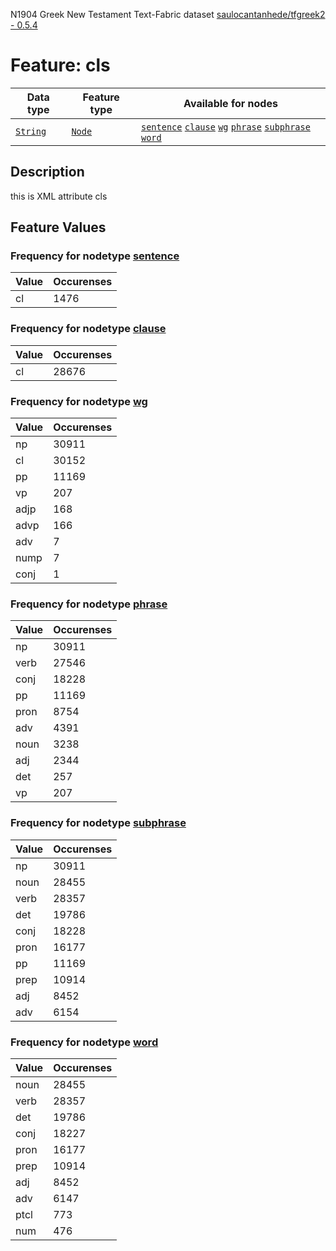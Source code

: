 N1904 Greek New Testament Text-Fabric dataset [saulocantanhede/tfgreek2 - 0.5.4](https://github.com/saulocantanhede/tfgreek2)
# Feature: cls
Data type|Feature type|Available for nodes
---|---|---
[`String`](featurebydatatype.md#string)|[`Node`](featurebytype.md#node)| [`sentence`](featurebynodetype.md#sentence)  [`clause`](featurebynodetype.md#clause)  [`wg`](featurebynodetype.md#wg)  [`phrase`](featurebynodetype.md#phrase)  [`subphrase`](featurebynodetype.md#subphrase)  [`word`](featurebynodetype.md#word) 
## Description
this is XML attribute cls
## Feature Values
### Frequency for nodetype [sentence](featurebynodetype.md#sentence)
Value|Occurenses
---|---
cl|1476
### Frequency for nodetype [clause](featurebynodetype.md#clause)
Value|Occurenses
---|---
cl|28676
### Frequency for nodetype [wg](featurebynodetype.md#wg)
Value|Occurenses
---|---
np|30911
cl|30152
pp|11169
vp|207
adjp|168
advp|166
adv|7
nump|7
conj|1
### Frequency for nodetype [phrase](featurebynodetype.md#phrase)
Value|Occurenses
---|---
np|30911
verb|27546
conj|18228
pp|11169
pron|8754
adv|4391
noun|3238
adj|2344
det|257
vp|207
### Frequency for nodetype [subphrase](featurebynodetype.md#subphrase)
Value|Occurenses
---|---
np|30911
noun|28455
verb|28357
det|19786
conj|18228
pron|16177
pp|11169
prep|10914
adj|8452
adv|6154
### Frequency for nodetype [word](featurebynodetype.md#word)
Value|Occurenses
---|---
noun|28455
verb|28357
det|19786
conj|18227
pron|16177
prep|10914
adj|8452
adv|6147
ptcl|773
num|476
